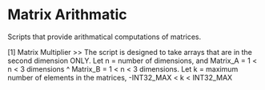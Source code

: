 # Matrix Arithmatic
Scripts that provide arithmatical computations of matrices.

[1] Matrix Multiplier >> The script is designed to take arrays that are in the second dimension ONLY.
    Let n = number of dimensions, and Matrix_A = 1 < n < 3 dimensions ^ Matrix_B = 1 < n < 3 dimensions.
    Let k = maximum number of elements in the matrices, -INT32_MAX < k < INT32_MAX

